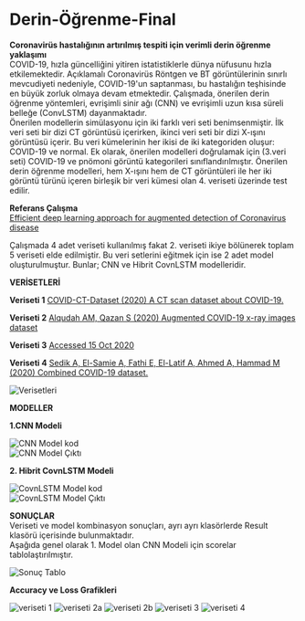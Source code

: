 # Derin-Öğrenme-Final
**Coronavirüs hastalığının artırılmış tespiti için verimli derin öğrenme yaklaşımı** <br/>
COVID-19, hızla güncelliğini yitiren istatistiklerle dünya nüfusunu hızla etkilemektedir. Açıklamalı Coronavirüs Röntgen ve BT görüntülerinin sınırlı mevcudiyeti nedeniyle, COVID-19'un saptanması, bu hastalığın teşhisinde en büyük zorluk olmaya devam etmektedir. Çalışmada, önerilen derin öğrenme yöntemleri, evrişimli sinir ağı (CNN) ve evrişimli uzun kısa süreli belleğe (ConvLSTM) dayanmaktadır. <br/>
Önerilen modellerin simülasyonu için iki farklı veri seti benimsenmiştir. İlk veri seti bir dizi CT görüntüsü içerirken, ikinci veri seti bir dizi X-ışını görüntüsü içerir. Bu veri kümelerinin her ikisi de iki kategoriden oluşur: COVID-19 ve normal. Ek olarak, önerilen modelleri doğrulamak için (3.veri seti) COVID-19 ve pnömoni görüntü kategorileri sınıflandırılmıştır. Önerilen derin öğrenme modelleri, hem X-ışını hem de CT görüntüleri ile her iki görüntü türünü içeren birleşik bir veri kümesi olan 4. veriseti üzerinde test edilir.


**Referans Çalışma** <br/>
[Efficient deep learning approach for augmented detection of Coronavirus disease](https://doi.org/10.1007/s00521-020-05410-8)

Çalışmada 4 adet veriseti kullanılmış fakat 2. veriseti ikiye bölünerek toplam 5 veriseti elde edilmiştir. Bu veri setlerini eğitmek için ise 2 adet model oluşturulmuştur. Bunlar; CNN ve Hibrit CovnLSTM modelleridir.

**VERİSETLERİ**

**Veriseti 1** [COVID-CT-Dataset (2020) A CT scan dataset about COVID-19.](https://github.com/UCSD-AI4H/COVID-CT.)

**Veriseti 2** [Alqudah AM, Qazan S (2020) Augmented COVID-19 x-ray images dataset](https://doi.org/10.17632/2FXZ4PX6D8.4)

**Veriseti 3** [Accessed 15 Oct 2020](https://www.kaggle.com/tawsifurrahman/covid19-radiographydatabase.)

**Veriseti 4** [Sedik A, El-Samie A, Fathi E, El-Latif A, Ahmed A, Hammad M (2020) Combined COVID-19 dataset.](https://doi.org/10.17632/3pxjb8knp7.3)

![Verisetleri](https://github.com/merveenbiya/Deep-Learning-Final/blob/main/Results/Tablolar/veriseti.PNG)

**MODELLER**

**1.CNN Modeli** <br/>

![CNN Model kod](https://github.com/merveenbiya/Deep-Learning-Final/blob/main/Results/MODELLER/CNN%20MODEL%C4%B0.PNG) <br/>
![CNN Model Çıktı](https://github.com/merveenbiya/Deep-Learning-Final/blob/main/Results/MODELLER/CNN.png)

**2. Hibrit CovnLSTM Modeli** <br/>

![CovnLSTM Model kod](https://github.com/merveenbiya/Deep-Learning-Final/blob/main/Results/MODELLER/CovnLSTM%20MODEL.PNG) <br/>
![CovnLSTM Model Çıktı](https://github.com/merveenbiya/Deep-Learning-Final/blob/main/Results/MODELLER/CovnLSTM.png)

**SONUÇLAR** <br/>
Veriseti ve model kombinasyon sonuçları, ayrı ayrı klasörlerde Result klasörü içerisinde bulunmaktadır. <br/>
Aşağıda genel olarak 1. Model olan CNN Modeli için scorelar tablolaştırılmıştır.

![Sonuç Tablo](https://github.com/merveenbiya/Deep-Learning-Final/blob/main/Results/Tablolar/CNN%20Score.PNG)

**Accuracy ve Loss Grafikleri** <br/>

![veriseti 1](https://github.com/merveenbiya/Deep-Learning-Final/blob/main/Results/1%20CNN/acc%20loss.png)
![veriseti 2a](https://github.com/merveenbiya/Deep-Learning-Final/blob/main/Results/2%20%20A%20CNN/acc%20loss.png)
![veriseti 2b](https://github.com/merveenbiya/Deep-Learning-Final/blob/main/Results/2%20B%20CNN/acc%20loss.png)
![veriseti 3](https://github.com/merveenbiya/Deep-Learning-Final/blob/main/Results/3%20CNN/acc%20loss.png)
![veriseti 4](https://github.com/merveenbiya/Deep-Learning-Final/blob/main/Results/4%20CNN/ACC%20LOSS.png)

